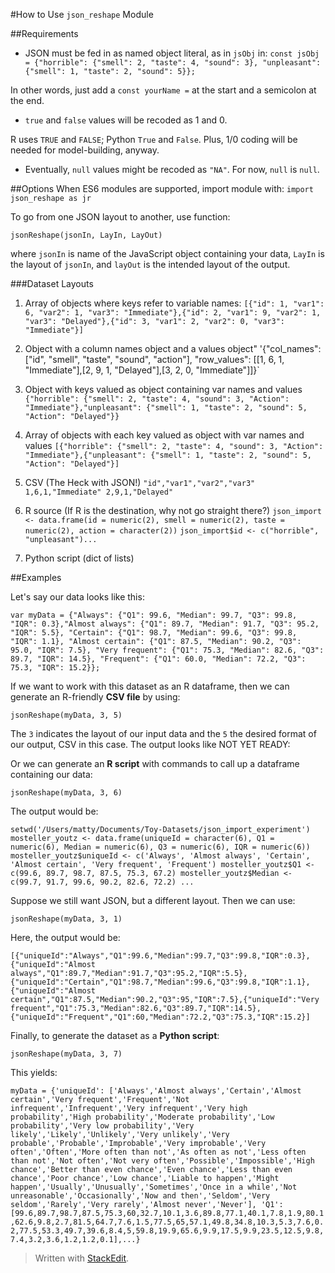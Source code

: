 #How to Use `json_reshape` Module

##Requirements
- JSON must be fed in as named object literal, as in `jsObj` in:
`const jsObj = {"horrible": {"smell": 2, "taste": 4, "sound": 3},
                "unpleasant": {"smell": 1, "taste": 2, "sound": 5}};`

In other words, just add a `const yourName =` at the start and a semicolon at the end.

- `true` and `false` values will be recoded as 1 and 0.

R uses `TRUE` and `FALSE`; Python `True` and `False`. Plus, 1/0 coding will be needed for model-building, anyway.

- Eventually, `null` values might be recoded as `"NA"`. For now, `null` is `null`.


##Options
When ES6 modules are supported, import module with: `import json_reshape as jr`

To go from one JSON layout to another, use function:

`jsonReshape(jsonIn, LayIn, LayOut)` 

where `jsonIn` is name of the JavaScript object containing your data, `LayIn` is the layout of `jsonIn`, and `layOut` is the intended layout of the output.

###Dataset Layouts
1. Array of objects where keys refer to variable names:
`[{"id": 1, "var1": 6, "var2": 1, "var3": "Immediate"},{"id": 2, "var1": 9, "var2": 1, "var3": "Delayed"},{"id": 3, "var1": 2, "var2": 0, "var3": "Immediate"}]`

2. Object with a column names object and a values object"
'{"col_names": ["id", "smell", "taste", "sound", "action"], "row_values": [[1, 6, 1, "Immediate"],[2, 9, 1, "Delayed"],[3, 2, 0, "Immediate"]]}`

3. Object with keys valued as object containing var names and values
`{"horrible": {"smell": 2, "taste": 4, "sound": 3, "Action": "Immediate"},"unpleasant": {"smell": 1, "taste": 2, "sound": 5, "Action": "Delayed"}}`

4. Array of objects with each key valued as object with var names and values
`[{"horrible": {"smell": 2, "taste": 4, "sound": 3, "Action": "Immediate"},{"unpleasant": {"smell": 1, "taste": 2, "sound": 5, "Action": "Delayed"}]`

5. CSV (The Heck with JSON!)
`"id","var1","var2","var3"
1,6,1,"Immediate"
2,9,1,"Delayed"`

6. R source (If R is the destination, why not go straight there?)
`json_import <- data.frame(id = numeric(2), smell = numeric(2), taste = numeric(2), action = character(2))`
`json_import$id <- c("horrible", "unpleasant")...`

7. Python script (dict of lists)

##Examples

Let's say our data looks like this:

`var myData = {"Always": {"Q1": 99.6, "Median": 99.7, "Q3": 99.8, "IQR": 0.3},"Almost always": {"Q1": 89.7, "Median": 91.7, "Q3": 95.2, "IQR": 5.5}, "Certain": {"Q1": 98.7, "Median": 99.6, "Q3": 99.8, "IQR": 1.1}, "Almost certain": {"Q1": 87.5, "Median": 90.2, "Q3": 95.0, "IQR": 7.5}, "Very frequent": {"Q1": 75.3, "Median": 82.6, "Q3": 89.7, "IQR": 14.5}, "Frequent": {"Q1": 60.0, "Median": 72.2, "Q3": 75.3, "IQR": 15.2}};`

If we want to work with this dataset as an R dataframe, then we can generate an R-friendly **CSV file** by using:

`jsonReshape(myData, 3, 5)`

The `3` indicates the layout of our input data and the `5` the desired format of our output, CSV in this case. The output looks like NOT YET READY:

Or we can generate an **R script** with commands to call up a dataframe containing our data:

`jsonReshape(myData, 3, 6)`

The output would be:

`setwd('/Users/matty/Documents/Toy-Datasets/json_import_experiment')
mosteller_youtz <- data.frame(uniqueId = character(6), Q1 = numeric(6), Median = numeric(6), Q3 = numeric(6), IQR = numeric(6))
mosteller_youtz$uniqueId <- c('Always', 'Almost always', 'Certain', 'Almost certain', 'Very frequent', 'Frequent')
mosteller_youtz$Q1 <- c(99.6, 89.7, 98.7, 87.5, 75.3, 67.2)
mosteller_youtz$Median <- c(99.7, 91.7, 99.6, 90.2, 82.6, 72.2)
...`

Suppose we still want JSON, but a different layout. Then we can use:

`jsonReshape(myData, 3, 1)`

Here, the output would be:

`[{"uniqueId":"Always","Q1":99.6,"Median":99.7,"Q3":99.8,"IQR":0.3},{"uniqueId":"Almost always","Q1":89.7,"Median":91.7,"Q3":95.2,"IQR":5.5},{"uniqueId":"Certain","Q1":98.7,"Median":99.6,"Q3":99.8,"IQR":1.1},{"uniqueId":"Almost certain","Q1":87.5,"Median":90.2,"Q3":95,"IQR":7.5},{"uniqueId":"Very frequent","Q1":75.3,"Median":82.6,"Q3":89.7,"IQR":14.5},{"uniqueId":"Frequent","Q1":60,"Median":72.2,"Q3":75.3,"IQR":15.2}]`

Finally, to generate the dataset as a **Python script**:

`jsonReshape(myData, 3, 7)`

This yields:

`myData = {'uniqueId': ['Always','Almost always','Certain','Almost certain','Very frequent','Frequent','Not infrequent','Infrequent','Very infrequent','Very high probability','High probability','Moderate probability','Low probability','Very low probability','Very likely','Likely','Unlikely','Very unlikely','Very probable','Probable','Improbable','Very improbable','Very often','Often','More often than not','As often as not','Less often than not','Not often','Not very often','Possible','Impossible','High chance','Better than even chance','Even chance','Less than even chance','Poor chance','Low chance','Liable to happen','Might happen','Usually','Unusually','Sometimes','Once in a while','Not unreasonable','Occasionally','Now and then','Seldom','Very seldom','Rarely','Very rarely','Almost never','Never'], 'Q1': [99.6,89.7,98.7,87.5,75.3,60,32.7,10.1,3.6,89.8,77.1,40.1,7.8,1.9,80.1,62.6,9.8,2.7,81.5,64.7,7.6,1.5,77.5,65,57.1,49.8,34.8,10.3,5.3,7.6,0.2,77.5,53.3,49.7,39.6,8.4,5,59.8,19.9,65.6,9.9,17.5,9.9,23.5,12.5,9.8,7.4,3.2,3.6,1.2,1.2,0.1],...}`

> Written with [StackEdit](https://stackedit.io/).